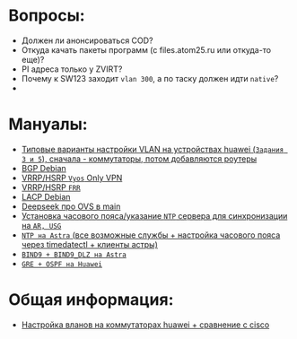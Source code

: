 # Вопросы:
 - Должен ли анонсироваться COD?
 - Откуда качать пакеты программ (с files.atom25.ru или откуда-то еще)?
 - PI адреса только у ZVIRT?
 - Почему к SW123 заходит `vlan 300`, а по таску должен идти `native`?
 - 
# Мануалы:
- [Типовые варианты настройки VLAN на устройствах huawei (`Задания 3 и 5`), сначала - коммутаторы, потом добавляются роутеры](https://support.huawei.com/enterprise/ru/doc/EDOC1000069520/b699322c/typical-vlan-configuration)
- [BGP Debian](https://docs.frrouting.org/en/latest/bgp.html)
- [VRRP/HSRP `Vyos` Only VPN](https://docs.vyos.io/en/latest/configuration/highavailability/index.html)
- [VRRP/HSRP `FRR`](https://docs.frrouting.org/en/latest/vrrp.html)
- [LACP Debian](https://wiki.debian.org/Bonding#Shutdown_.2F_Unconfigure_Existing_Interfaces)
- [Deepseek про OVS в main](https://github.com/dhxgc/as25-writeups/blob/main/ai/OVS-main.md)
- [Установка часового пояса/указание `NTP` сервера для синхронизации на `AR, USG`](https://admin-gu.ru/device/huawei/nastrojka-ntp-timezone-daty-i-vremeni-na-huawei)
- [`NTP на Astra` (все возможные службы + настройка часового пояса через timedatectl + клиенты астры)](https://wiki.astralinux.ru/pages/viewpage.action?pageId=27361687)
- [`BIND9 + BIND9_DLZ на Astra`](https://wiki.astralinux.ru/pages/viewpage.action?pageId=27362248)
- [`GRE + OSPF на Huawei`](https://support.huawei.com/enterprise/en/doc/EDOC0100585934/55280d46/example-for-configuring-a-gre-tunnel-and-ospf-on-the-tunnel-to-implement-interworking#EN-US_TASK_0177893299)
# Общая информация:
- [Настройка вланов на коммутаторах huawei + сравнение с cisco](https://habr.com/ru/articles/153401/)
